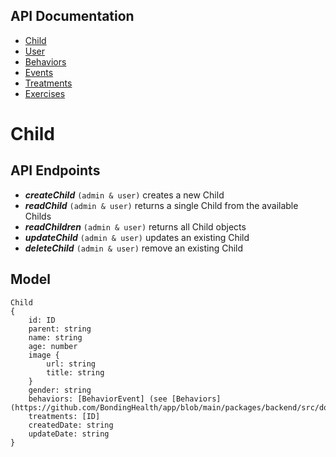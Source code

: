 ## API Documentation

-   [Child](child/README.md)
-   [User](user/README.md)
-   [Behaviors](behaviors/README.md)
-   [Events](events/README.md)
-   [Treatments](treatments/README.md)
-   [Exercises](exercises/README.md)

# Child

## API Endpoints

- **_createChild_** `(admin & user)` creates a new Child
- **_readChild_** `(admin & user)` returns a single Child from the available Childs
- **_readChildren_** `(admin & user)` returns all Child objects
- **_updateChild_** `(admin & user)` updates an existing Child
- **_deleteChild_** `(admin & user)` remove an existing Child

## Model

```
Child
{
    id: ID
    parent: string
    name: string
    age: number
    image {
        url: string
        title: string
    }
    gender: string
    behaviors: [BehaviorEvent] (see [Behaviors](https://github.com/BondingHealth/app/blob/main/packages/backend/src/domains/behaviors/README.md))
    treatments: [ID]
    createdDate: string
    updateDate: string
}
```
